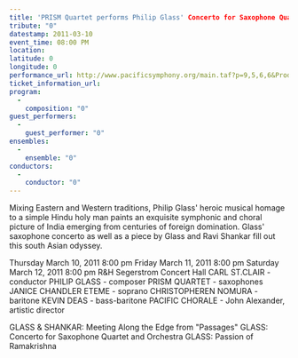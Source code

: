 ```yaml
---
title: 'PRISM Quartet performs Philip Glass' Concerto for Saxophone Quartet'
tribute: "0"
datestamp: 2011-03-10
event_time: 08:00 PM
location: 
latitude: 0
longitude: 0
performance_url: http://www.pacificsymphony.org/main.taf?p=9,5,6,6&ProductionID=6800
ticket_information_url: 
program: 
  -
    composition: "0"
guest_performers: 
  -
    guest_performer: "0"
ensembles: 
  -
    ensemble: "0"
conductors: 
  -
    conductor: "0"
---
```

Mixing Eastern and Western traditions, Philip Glass' heroic musical homage to a simple Hindu holy man paints an exquisite symphonic and choral picture of India emerging from centuries of foreign domination. Glass' saxophone concerto as well as a piece by Glass and Ravi Shankar fill out this south Asian odyssey.

Thursday	March 10, 2011 8:00 pm
Friday	March 11, 2011 8:00 pm
Saturday	March 12, 2011 8:00 pm
R&H Segerstrom Concert Hall
CARL ST.CLAIR - conductor
PHILIP GLASS - composer
PRISM QUARTET - saxophones
JANICE CHANDLER ETEME - soprano
CHRISTOPHEREN NOMURA - baritone
KEVIN DEAS - bass-baritone
PACIFIC CHORALE - John Alexander, artistic director

GLASS & SHANKAR: Meeting Along the Edge from "Passages"
GLASS: Concerto for Saxophone Quartet and Orchestra
GLASS: Passion of Ramakrishna